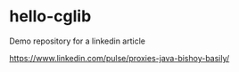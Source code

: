 # hello-cglib
Demo repository for a linkedin article 

https://www.linkedin.com/pulse/proxies-java-bishoy-basily/
